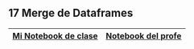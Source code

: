 ## 17 Merge de Dataframes

|[Mi Notebook de clase](My_notebooks/17_merge.ipynb)  |  [Notebook del profe](/Notebooks/17_merge.ipynb) |
|---------| ----:|

### 



